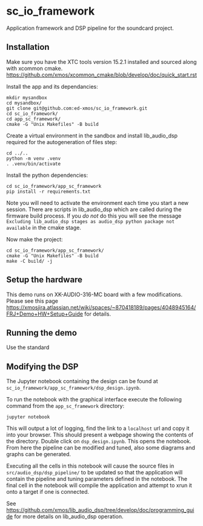 # sc_io_framework


Application framework and DSP pipeline for the soundcard project.


Installation
------------

Make sure you have the XTC tools version 15.2.1 installed and sourced along with xcommon cmake. https://github.com/xmos/xcommon_cmake/blob/develop/doc/quick_start.rst


Install the app and its dependancies:

    mkdir mysandbox
    cd mysandbox/
    git clone git@github.com:ed-xmos/sc_io_framework.git
    cd sc_io_framework/
    cd app_sc_framework/
    cmake -G "Unix Makefiles" -B build

Create a virtual environment in the sandbox and install lib_audio_dsp required for the autogeneration of files step:

    cd ../..
    python -m venv .venv
    . .venv/bin/activate

Install the python dependencies:

    cd sc_io_framework/app_sc_framework
    pip install -r requirements.txt

Note you will need to activate the environment each time you start a new session. There are scripts in lib_audio_dsp which are called during the firmware build process. If you *do not* do this you will see the message ``Excluding lib_audio_dsp stages as audio_dsp python package not available`` in the cmake stage.

Now make the project:

    cd sc_io_framework/app_sc_framework/
    cmake -G "Unix Makefiles" -B build
    make -C build/ -j


Setup the hardware
------------------

This demo runs on XK-AUDIO-316-MC board with a few modifications. Please see this page https://xmosjira.atlassian.net/wiki/spaces/~870418189/pages/4048945164/FRJ+Demo+HW+Setup+Guide for details.


Running the demo
----------------

Use the standard

Modifying the DSP
-----------------

The Jupyter notebook containing the design can be found at ``sc_io_framework/app_sc_framework/dsp_design.ipynb``.

To run the notebook with the graphical interface execute the following command from the `app_sc_framework` directory:

    jupyter notebook

This will output a lot of logging, find the link to a `localhost` url and copy it into your browser. This should present
a webpage showing the contents of the directory. Double click on `dsp_design.ipynb`. This opens the notebook. From
here the pipeline can be modified and tuned, also some diagrams and graphs can be generated.

Executing all the cells in this notebook will cause the source files in `src/audio_dsp/dsp_pipeline/` to be updated
so that the application will contain the pipeline and tuning parameters defined in the notebook. The final cell in the
notebook will compile the application and attempt to xrun it onto a target if one is connected.

See https://github.com/xmos/lib_audio_dsp/tree/develop/doc/programming_guide for more details on lib_audio_dsp operation.
